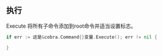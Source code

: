 ##  执行
Execute 将所有子命令添加到root命令并适当设置标志。
```go
if err := 这是&cobra.Command{}变量.Execute(); err != nil {

}
```
